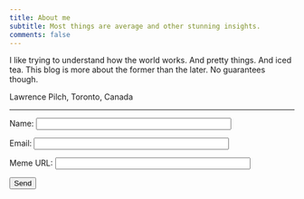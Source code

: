 ```yaml
---
title: About me
subtitle: Most things are average and other stunning insights.  
comments: false
---
```


I like trying to understand how the world works. And pretty things. And iced tea. This blog is more about the former than the later. No guarantees though.

Lawrence Pilch, Toronto, Canada

<hr>


<form name="submitMeme" action="thanks.md">
  <p>
    <label>Name: <input type="text" name="name" size="40"></label>
  </p>
  <p>
    <label>Email: <input type="text" name="email" size="40"></label>
  </p>
  <p>
    <label>Meme URL: <input type="text" name="memeurl" size="40"></label>
  </p>
  <p>
    <button type="submit">Send</button>
  </p>
</form>